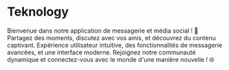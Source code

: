 # Teknology
Bienvenue dans notre application de messagerie et média social ! 💬 Partagez des moments, discutez avec vos amis, et découvrez du contenu captivant. Expérience utilisateur intuitive, des fonctionnalités de messagerie avancées, et une interface moderne. Rejoignez notre communauté dynamique et connectez-vous avec le monde d'une manière nouvelle ! 🌐
